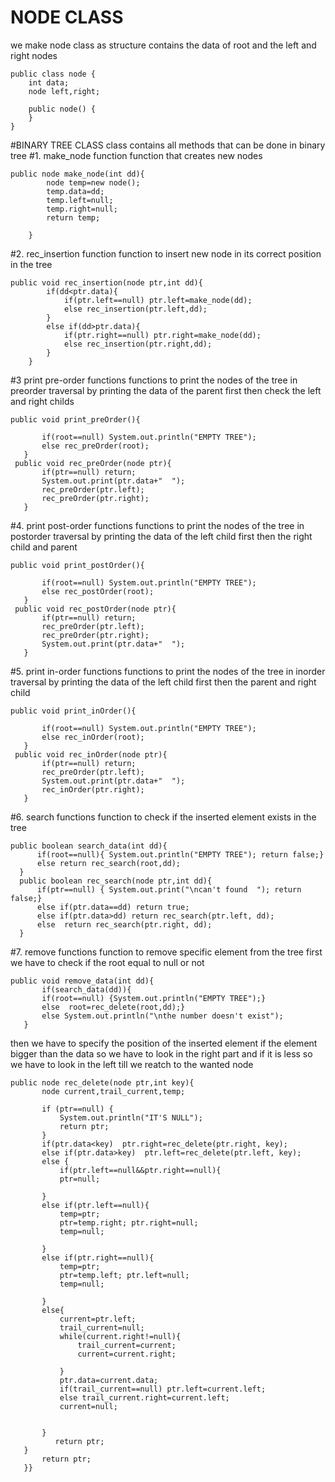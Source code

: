 # NODE CLASS 
we make node class as structure contains the data of root and the left and right nodes
```
public class node {
    int data;
    node left,right;

    public node() {
    }  
}
```
#BINARY TREE CLASS
class contains all methods that can be done in binary tree
#1. make_node function
function that creates new nodes
```
public node make_node(int dd){
        node temp=new node();
        temp.data=dd;
        temp.left=null;
        temp.right=null;
        return temp;
           
    }
 ```
#2. rec_insertion function
function to insert new node in its correct position in the tree
```
public void rec_insertion(node ptr,int dd){
        if(dd<ptr.data){
            if(ptr.left==null) ptr.left=make_node(dd);
            else rec_insertion(ptr.left,dd);
        }
        else if(dd>ptr.data){
            if(ptr.right==null) ptr.right=make_node(dd);
            else rec_insertion(ptr.right,dd);
        }
    }
 ```
 #3 print pre-order functions
 functions to print the nodes of the tree in preorder traversal
 by printing the data of the parent first then check the left and right childs
 ```
 public void print_preOrder(){
        
        if(root==null) System.out.println("EMPTY TREE");
        else rec_preOrder(root);
    }
  public void rec_preOrder(node ptr){
        if(ptr==null) return;
        System.out.print(ptr.data+"  ");
        rec_preOrder(ptr.left);
        rec_preOrder(ptr.right);
    }
  ```
 #4. print post-order functions
 functions to print the nodes of the tree in postorder traversal
 by printing the data of the left child first then the right child and  parent
 ```
 public void print_postOrder(){
        
        if(root==null) System.out.println("EMPTY TREE");
        else rec_postOrder(root);
    }
  public void rec_postOrder(node ptr){
        if(ptr==null) return;
        rec_preOrder(ptr.left);
        rec_preOrder(ptr.right);
        System.out.print(ptr.data+"  ");
    }
  ```
  #5. print in-order functions
 functions to print the nodes of the tree in inorder traversal
 by printing the data of the left child first then the parent and right child
 ```
 public void print_inOrder(){
       
        if(root==null) System.out.println("EMPTY TREE");
        else rec_inOrder(root);
    }
  public void rec_inOrder(node ptr){
        if(ptr==null) return;
        rec_preOrder(ptr.left);
        System.out.print(ptr.data+"  ");
        rec_inOrder(ptr.right);
    }
   ```
#6. search functions
  function to check if the inserted element exists in the tree 
  ```
  public boolean search_data(int dd){
        if(root==null){ System.out.println("EMPTY TREE"); return false;}
        else return rec_search(root,dd);
    }
    public boolean rec_search(node ptr,int dd){
        if(ptr==null) { System.out.print("\ncan't found  "); return false;}
        else if(ptr.data==dd) return true;
        else if(ptr.data>dd) return rec_search(ptr.left, dd);
        else  return rec_search(ptr.right, dd);
    }
   ```
 #7. remove functions
 function to remove specific element from the tree
 first we have to check if the root equal to null or not
 ```
 public void remove_data(int dd){
        if(search_data(dd)){
        if(root==null) {System.out.println("EMPTY TREE");}
        else  root=rec_delete(root,dd);}
        else System.out.println("\nthe number doesn't exist");
    }
   ```
then we have to specify the position of the inserted element 
if the element bigger than the data so we have to look in the right part
and if it is less so we have to look in the left
till we reatch to the wanted node 
```
public node rec_delete(node ptr,int key){
       node current,trail_current,temp;
   
       if (ptr==null) {
           System.out.println("IT'S NULL");
           return ptr;
       }
       if(ptr.data<key)  ptr.right=rec_delete(ptr.right, key);
       else if(ptr.data>key)  ptr.left=rec_delete(ptr.left, key);
       else { 
           if(ptr.left==null&&ptr.right==null){ 
           ptr=null;
           
       }
       else if(ptr.left==null){
           temp=ptr;
           ptr=temp.right; ptr.right=null;
           temp=null;
           
       }
       else if(ptr.right==null){
           temp=ptr;
           ptr=temp.left; ptr.left=null;
           temp=null;
           
       }
       else{
           current=ptr.left;
           trail_current=null;
           while(current.right!=null){
               trail_current=current;
               current=current.right;

           }
           ptr.data=current.data;
           if(trail_current==null) ptr.left=current.left;
           else trail_current.right=current.left;
           current=null;
           
           
       }
          return ptr;  
   }
       return ptr;
   }}
   ```


 
